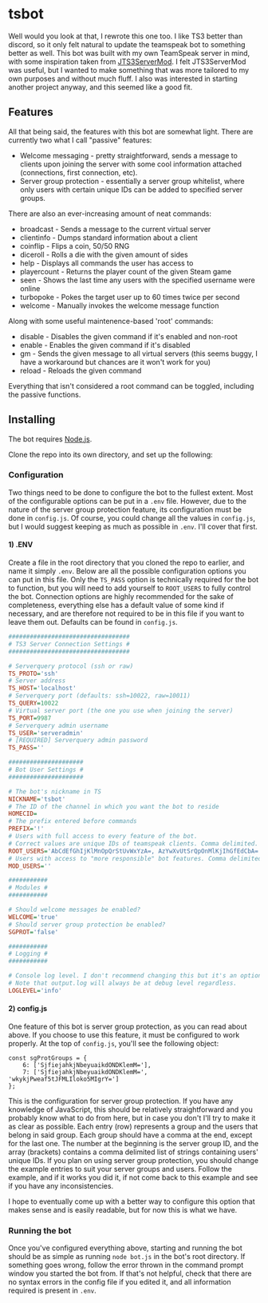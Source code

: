 # tsbot
Well would you look at that, I rewrote this one too. I like TS3 better than discord, so it only felt natural to update the teamspeak bot to something better as well. This bot was built with my own TeamSpeak server in mind, with some inspiration taken from [JTS3ServerMod](https://www.stefan1200.de/forum/index.php?topic=2.0). I felt JTS3ServerMod was useful, but I wanted to make something that was more tailored to my own purposes and without much fluff. I also was interested in starting another project anyway, and this seemed like a good fit.

## Features

All that being said, the features with this bot are somewhat light. There are currently two what I call "passive" features:

- Welcome messaging - pretty straightforward, sends a message to clients upon joining the server with some cool information attached (connections, first connection, etc).
- Server group protection - essentially a server group whitelist, where only users with certain unique IDs can be added to specified server groups.

There are also an ever-increasing amount of neat commands:

- broadcast - Sends a message to the current virtual server
- clientinfo - Dumps standard information about a client
- coinflip - Flips a coin, 50/50 RNG
- diceroll - Rolls a die with the given amount of sides
- help - Displays all commands the user has access to
- playercount - Returns the player count of the given Steam game
- seen - Shows the last time any users with the specified username were online
- turbopoke - Pokes the target user up to 60 times twice per second
- welcome - Manually invokes the welcome message function

Along with some useful maintenence-based 'root' commands: 

- disable - Disables the given command if it's enabled and non-root
- enable - Enables the given command if it's disabled
- gm - Sends the given message to all virtual servers (this seems buggy, I have a workaround but chances are it won't work for you)
- reload - Reloads the given command

Everything that isn't considered a root command can be toggled, including the passive functions.

## Installing

The bot requires [Node.js](https://nodejs.org/).

Clone the repo into its own directory, and set up the following:

### Configuration

Two things need to be done to configure the bot to the fullest extent. Most of the configurable options can be put in a `.env` file. However, due to the nature of the server group protection feature, its configuration must be done in `config.js`. Of course, you could change all the values in `config.js`, but I would suggest keeping as much as possible in `.env`. I'll cover that first.

#### 1) .ENV

Create a file in the root directory that you cloned the repo to earlier, and name it simply `.env`. Below are all the possible configuration options you can put in this file. Only the `TS_PASS` option is technically required for the bot to function, but you will need to add yourself to `ROOT_USERS` to fully control the bot. Connection options are highly recommended for the sake of completeness, everything else has a default value of some kind if necessary, and are therefore not required to be in this file if you want to leave them out. Defaults can be found in `config.js`.

```INI
##################################
# TS3 Server Connection Settings #
##################################

# Serverquery protocol (ssh or raw)
TS_PROTO='ssh'
# Server address
TS_HOST='localhost'
# Serverquery port (defaults: ssh=10022, raw=10011)
TS_QUERY=10022
# Virtual server port (the one you use when joining the server)
TS_PORT=9987
# Serverquery admin username
TS_USER='serveradmin'
# [REQUIRED] Serverquery admin password
TS_PASS=''

#####################
# Bot User Settings #
#####################

# The bot's nickname in TS
NICKNAME='tsbot'
# The ID of the channel in which you want the bot to reside
HOMECID=
# The prefix entered before commands
PREFIX='!'
# Users with full access to every feature of the bot.
# Correct values are unique IDs of teamspeak clients. Comma delimited.
ROOT_USERS='AbCdEfGhIjKlMnOpQrStUvWxYzA=, AzYwXvUtSrQpOnMlKjIhGfEdCbA='
# Users with access to "more responsible" bot features. Comma delimited.
MOD_USERS=''

###########
# Modules #
###########

# Should welcome messages be enabled?
WELCOME='true'
# Should server group protection be enabled?
SGPROT='false'

###########
# Logging #
###########

# Console log level. I don't recommend changing this but it's an option.
# Note that output.log will always be at debug level regardless.
LOGLEVEL='info'
```

#### 2) config.js

One feature of this bot is server group protection, as you can read about above. If you choose to use this feature, it must be configured to work properly. At the top of `config.js`, you'll see the following object:

```JS
const sgProtGroups = {
    6: ['SjfiejahkjNbeyuaikdONDKlemM='],
    7: ['SjfiejahkjNbeyuaikdONDKlemM=', 'wkykjPweaf5tJFMLIloko5MIgrY=']
};
```

This is the configuration for server group protection. If you have any knowledge of JavaScript, this should be relatively straightforward and you probably know what to do from here, but in case you don't I'll try to make it as clear as possible. Each entry (row) represents a group and the users that belong in said group. Each group should have a comma at the end, except for the last one. The number at the beginning is the server group ID, and the array (brackets) contains a comma delimited list of strings containing users' unique IDs. If you plan on using server group protection, you should change the example entries to suit your server groups and users. Follow the example, and if it works you did it, if not come back to this example and see if you have any inconsistencies.

I hope to eventually come up with a better way to configure this option that makes sense and is easily readable, but for now this is what we have.

### Running the bot

Once you've configured everything above, starting and running the bot should be as simple as running `node bot.js` in the bot's root directory. If something goes wrong, follow the error thrown in the command prompt window you started the bot from. If that's not helpful, check that there are no syntax errors in the config file if you edited it, and all information required is present in `.env`.